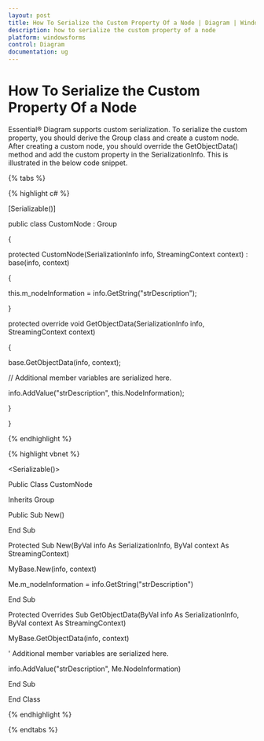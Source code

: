 ```yaml
---
layout: post
title: How To Serialize the Custom Property Of a Node | Diagram | Windows Forms | Syncfusion®
description: how to serialize the custom property of a node
platform: windowsforms
control: Diagram
documentation: ug
---
```


# How To Serialize the Custom Property Of a Node

Essential® Diagram supports custom serialization. To serialize the custom property, you should derive the Group class and create a custom node. After creating a custom node, you should override the GetObjectData() method and add the custom property in the SerializationInfo. This is illustrated in the below code snippet.

{% tabs %}

{% highlight c# %}

[Serializable()]

public class CustomNode : Group

{

protected CustomNode(SerializationInfo info, StreamingContext context) : base(info, context)

{

this.m_nodeInformation = info.GetString("strDescription");

}

protected override void GetObjectData(SerializationInfo info, StreamingContext context)

{

base.GetObjectData(info, context);



// Additional member variables are serialized here.

info.AddValue("strDescription", this.NodeInformation);

}

}

{% endhighlight %}

{% highlight vbnet %}

&lt;Serializable()&gt;

Public Class CustomNode

Inherits Group

Public Sub New()

End Sub

Protected Sub New(ByVal info As SerializationInfo, ByVal context As StreamingContext)

MyBase.New(info, context)

Me.m_nodeInformation = info.GetString("strDescription")

End Sub

Protected Overrides Sub GetObjectData(ByVal info As SerializationInfo, ByVal context As StreamingContext)

MyBase.GetObjectData(info, context)



' Additional member variables are serialized here.

info.AddValue("strDescription", Me.NodeInformation)

End Sub

End Class

{% endhighlight %}

{% endtabs %}